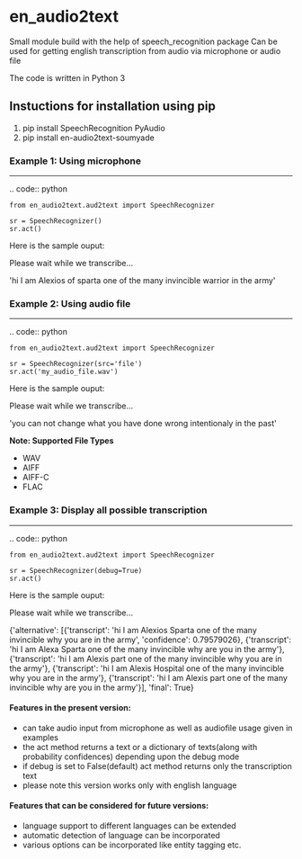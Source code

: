 # en_audio2text

Small module build with the help of speech_recognition package
Can be used for getting english transcription from audio via microphone or audio file

The code is written in Python 3

Instuctions for installation using pip
------------
1) pip install SpeechRecognition PyAudio
2) pip install en-audio2text-soumyade 



  
### Example 1: Using microphone
--------

.. code:: python

    from en_audio2text.aud2text import SpeechRecognizer
    
    sr = SpeechRecognizer()
    sr.act()
    
    
  Here is the sample ouput:
  
  Please wait while we transcribe...
  
  'hi I am Alexios of sparta one of the many invincible warrior in the army'


### Example 2: Using audio file
--------

.. code:: python

    from en_audio2text.aud2text import SpeechRecognizer
    
    sr = SpeechRecognizer(src='file')
    sr.act('my_audio_file.wav')
    
    
  Here is the sample ouput:
  
  Please wait while we transcribe...
  
  'you can not change what you have done wrong intentionaly in the past'
  
  **Note: Supported File Types**
  * WAV
  * AIFF
  * AIFF-C
  * FLAC


### Example 3: Display all possible transcription
--------

.. code:: python

    from en_audio2text.aud2text import SpeechRecognizer
    
    sr = SpeechRecognizer(debug=True)
    sr.act()
    
    
  Here is the sample ouput:
  
  Please wait while we transcribe...
  
  {'alternative': [{'transcript': 'hi I am Alexios Sparta one of the many invincible why you are in the army',
   'confidence': 0.79579026},
  {'transcript': 'hi I am Alexa Sparta one of the many invincible why are you in the army'},
  {'transcript': 'hi I am Alexis part one of the many invincible why you are in the army'},
  {'transcript': 'hi I am Alexis Hospital one of the many invincible why you are in the army'},
  {'transcript': 'hi I am Alexis part one of the many invincible why are you in the army'}],
 'final': True}


#### Features in the present version:

* can take audio input from microphone as well as audiofile usage given in examples
* the act method returns a text or a dictionary of texts(along with probability confidences) depending upon the debug mode
* if debug is set to False(default) act method returns only the transcription text
* please note this version works only with english language

#### Features that can be considered for future versions:

* language support to different languages can be extended
* automatic detection of language can be incorporated
* various options can be incorporated like entity tagging etc.

